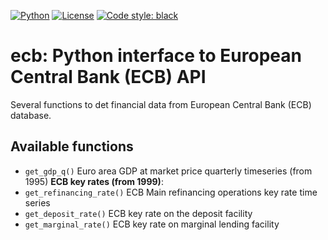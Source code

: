 [![Python](https://img.shields.io/badge/python-v3-brightgreen.svg)](https://www.python.org/)
[![License](https://img.shields.io/badge/license-MIT-blue)](https://opensource.org/licenses/MIT)
[![Code style: black](https://img.shields.io/badge/code%20style-black-000000.svg)](https://github.com/psf/black)

# ecb: Python interface to European Central Bank (ECB) API  
Several functions to det financial data from European Central Bank (ECB) database.

## Available functions  

- `get_gdp_q()` Euro area GDP at market price quarterly timeseries (from 1995)
**ECB key rates (from 1999)**:  
- `get_refinancing_rate()` ECB Main refinancing operations key rate time series
- `get_deposit_rate()`  ECB key rate on the deposit facility
- `get_marginal_rate()`  ECB key rate on marginal lending facility
